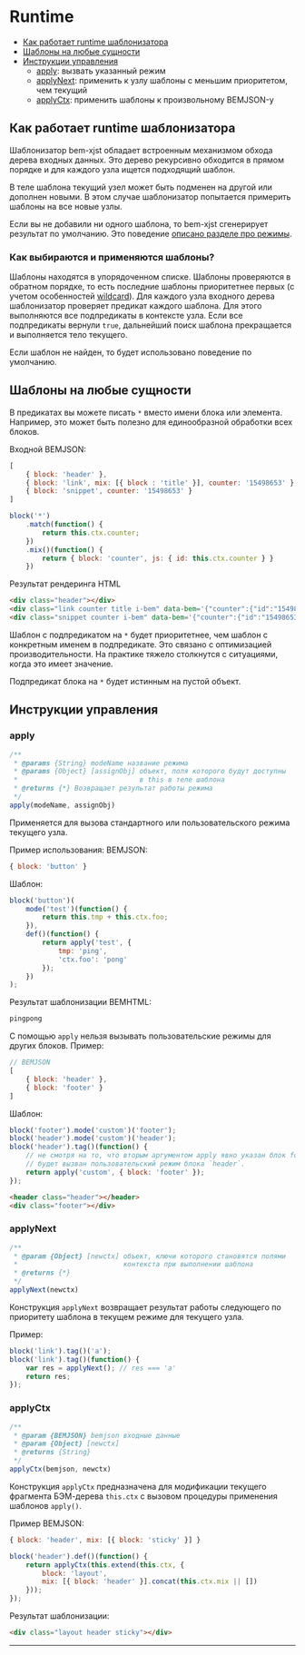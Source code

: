 # Runtime

- [Как работает runtime шаблонизатора](#Как-работает-runtime-шаблонизатора)
- [Шаблоны на любые сущности](#Шаблоны-на-любые-сущности)
- [Инструкции управления](#Инструкции-управления)
  - [apply](#apply): вызвать указанный режим
  - [applyNext](#applynext): применить к узлу шаблоны с меньшим приоритетом, чем текущий
  - [applyCtx](#applyctx): применить шаблоны к произвольному BEMJSON-у

## Как работает runtime шаблонизатора

Шаблонизатор bem-xjst обладает встроенным механизмом обхода дерева входных данных. Это дерево рекурсивно обходится в прямом порядке и для каждого узла ищется подходящий шаблон.

В теле шаблона текущий узел может быть подменен на другой или дополнен новыми. В этом случае шаблонизатор попытается примерить шаблоны на все новые узлы.

Если вы не добавили ни одного шаблона, то bem-xjst сгенерирует результат по умолчанию. Это поведение [описано разделе про режимы](5-templates-syntax.md#body).

### Как выбираются и применяются шаблоны?

Шаблоны находятся в упорядоченном списке. Шаблоны проверяются в обратном
порядке, то есть последние шаблоны приоритетнее первых (с учетом особенностей
[wildcard](#Шаблоны-на-любые-сущности)). Для каждого узла входного дерева шаблонизатор проверяет предикат каждого шаблона. Для этого выполняются все подпредикаты в контексте узла. Если все подпредикаты вернули `true`, дальнейший поиск шаблона прекращается и выполняется тело текущего.

Если шаблон не найден, то будет использовано поведение по умолчанию.


## Шаблоны на любые сущности

В предикатах вы можете писать `*` вместо имени блока или элемента. Например, это может быть полезно для единообразной обработки всех блоков.

Входной BEMJSON:
```js
[
    { block: 'header' },
    { block: 'link', mix: [{ block : 'title' }], counter: '15498653' },
    { block: 'snippet', counter: '15498653' }
]
```
```js
block('*')
    .match(function() {
        return this.ctx.counter;
    })
    .mix()(function() {
        return { block: 'counter', js: { id: this.ctx.counter } }
    })
```

Результат рендеринга HTML
```html
<div class="header"></div>
<div class="link counter title i-bem" data-bem='{"counter":{"id":"15498653"}}'></div>
<div class="snippet counter i-bem" data-bem='{"counter":{"id":"15498653"}}'></div>
```

Шаблон с подпредикатом на `*` будет приоритетнее, чем шаблон с конкретным именем в подпредикате. Это связано с оптимизацией производительности. На практике тяжело столкнутся с ситуациями, когда это имеет значение.

Подпредикат блока на `*` будет истинным на пустой объект.

## Инструкции управления

### apply
```js
/**
 * @params {String} modeName название режима
 * @params {Object} [assignObj] объект, поля которого будут доступны
 *                              в this в теле шаблона
 * @returns {*} Возвращает результат работы режима
 */
apply(modeName, assignObj)
```

Применяется для вызова стандартного или пользовательского режима текущего узла.

Пример использования:
BEMJSON:
```js
{ block: 'button' }
```

Шаблон:
```js
block('button')(
    mode('test')(function() {
        return this.tmp + this.ctx.foo;
    }),
    def()(function() {
        return apply('test', {
            tmp: 'ping',
            'ctx.foo': 'pong'
        });
    })
);
```

Результат шаблонизации BEMHTML:
```html
pingpong
```

С помощью `apply` нельзя вызывать пользовательские режимы для других блоков. Пример:
```js
// BEMJSON
[
    { block: 'header' },
    { block: 'footer' }
]
```
Шаблон:
```js
block('footer').mode('custom')('footer');
block('header').mode('custom')('header');
block('header').tag()(function() {
    // не смотря на то, что вторым аргументом apply явно указан блок footer
    // будет вызван пользовательский режим блока `header`.
    return apply('custom', { block: 'footer' });
});
```

```html
<header class="header"></header>
<div class="footer"></div>
```

### applyNext
```js
/**
 * @param {Object} [newctx] объект, ключи которого становятся полями
 *                          контекста при выполнении шаблона
 * @returns {*}
 */
applyNext(newctx)
```

Конструкция `applyNext` возвращает результат работы следующего по приоритету шаблона в текущем режиме для текущего узла.

Пример:

```js
block('link').tag()('a');
block('link').tag()(function() {
    var res = applyNext(); // res === 'a'
    return res;
});
```


### applyCtx
```js
/**
 * @param {BEMJSON} bemjson входные данные
 * @param {Object} [newctx]
 * @returns {String}
 */
applyCtx(bemjson, newctx)
```

Конструкция `applyCtx` предназначена для модификации текущего фрагмента БЭМ-дерева `this.ctx` с вызовом процедуры применения шаблонов `apply()`.

Пример BEMJSON:
```js
{ block: 'header', mix: [{ block: 'sticky' }] }
```

```js
block('header').def()(function() {
    return applyCtx(this.extend(this.ctx, {
        block: 'layout',
        mix: [{ block: 'header' }].concat(this.ctx.mix || [])
    }));
});
```
Результат шаблонизации:
```html
<div class="layout header sticky"></div>
```

***
